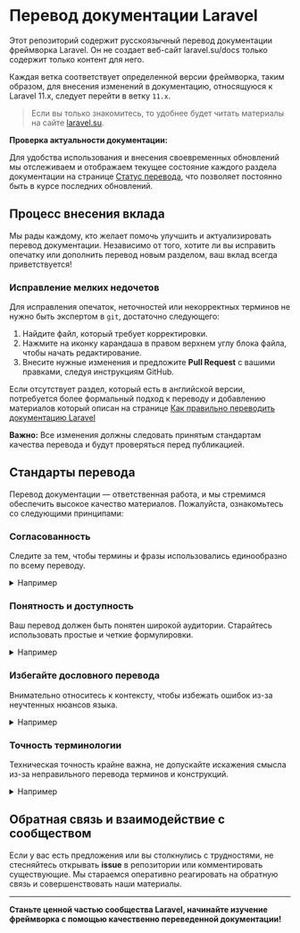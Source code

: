 # Перевод документации Laravel

Этот репозиторий содержит русскоязычный перевод документации фреймворка Laravel. 
Он не создает веб-сайт laravel.su/docs только содержит только контент для него.

Каждая ветка соответствует определенной версии фреймворка, таким образом, для внесения изменений в документацию,
относящуюся к Laravel 11.x, следует перейти в ветку `11.x`.

> Если вы только знакомитесь, то удобнее будет читать материалы на сайте [laravel.su](https://laravel.su/docs).

**Проверка актуальности документации:**

Для удобства использования и внесения своевременных обновлений мы отслеживаем и отображаем текущее состояние каждого
раздела документации на странице [Статус перевода](https://laravel.su/status), что позволяет постоянно быть в курсе
последних обновлений.

## Процесс внесения вклада

Мы рады каждому, кто желает помочь улучшить и актуализировать перевод документации.
Независимо от того, хотите ли вы исправить опечатку или дополнить перевод новым разделом, ваш вклад всегда
приветствуется!

### Исправление мелких недочетов

Для исправления опечаток, неточностей или некорректных терминов не нужно быть экспертом в `git`, достаточно следующего:

1. Найдите файл, который требует корректировки.
2. Нажмите на иконку карандаша в правом верхнем углу блока файла, чтобы начать редактирование.
3. Внесите нужные изменения и предложите **Pull Request** с вашими правками, следуя инструкциям GitHub.

Если отсутствует раздел, который есть в английской версии, потребуется более формальный подход к переводу и добавлению
материалов который описан на
странице [Как правильно переводить документацию Laravel](https://laravel.su/articles/rus-documentation-contribution-guide)

**Важно:** Все изменения должны следовать принятым стандартам качества перевода и будут проверяться перед публикацией.

## Стандарты перевода

Перевод документации — ответственная работа, и мы стремимся обеспечить высокое качество материалов. Пожалуйста,
ознакомьтесь со следующими принципами:

### Согласованность

Следите за тем, чтобы термины и фразы использовались единообразно по всему переводу.
<details><summary>Например</summary>

❌ **Плохой перевод:**
> Ввод новой записи в базу данных может быть совершен с помощью Eloquent моделей. Для обновления записи следует
> использовать метод `save`.

✅ **Хороший перевод:**
> Добавление новой записи в базу данных осуществляется через Eloquent модели. Для обновления существующей записи также
> используется метод `save`.


*Плохой перевод демонстрирует использование разных терминов ("ввод" и "обновление") для обозначения схожих операций, что
может сбивать с толку. Хороший перевод использует согласованный язык, делая текст более понятным.*
</details>


### Понятность и доступность

Ваш перевод должен быть понятен широкой аудитории. Старайтесь использовать простые и четкие формулировки. 
<details><summary>Например</summary>

❌ **Плохой перевод:**
> Фасады обеспечивают статичный интерфейс к классам, которые доступны в сервис-контейнере приложения.

✅ **Хороший перевод:**
> Фасады предоставляют удобный способ обращения к классам из контейнера служб Laravel, используя простой синтаксис, как
> при работе со статическими методами.

*Плохой перевод не дает читателю понимания зачем используются фасады и какой у них интерфейс. Хороший перевод доступным
языком объясняет преимущества использования фасадов.*
</details>

### Избегайте дословного перевода

Внимательно относитесь к контексту, чтобы избежать ошибок из-за неучтенных нюансов языка.
<details><summary>Например</summary>

❌ **Плохой перевод:**
> Если вы приведены когортой методов маршрутизации замысловатым образом, вы можете использовать контроллеры.

✅ **Хороший перевод:**
> Если ваши маршруты становятся сложными из-за большого количества логики обработки, стоит использовать контроллеры.

*Плохой перевод кажется неестественным и трудно понимается, в то время как хороший перевод корректно и понятно передает
суть предложения, сохраняя идиоматичность русского языка.*
</details>

### Точность терминологии

Техническая точность крайне важна, не допускайте искажения смысла из-за неправильного перевода терминов и конструкций.
<details><summary>Например</summary>

❌ **Плохой перевод:**
> Middleware это середина между запросом и ответом.

✅ **Хороший перевод:**
> Посредник (Middleware) — программный компонент, который выступает в роли фильтра между полученным запросом и
> отправляемым ответом.


*В плохом переводе термин "Middleware" некорректно интерпретирован, что затрудняет понимание его функции. Хороший
перевод точно объясняет роль Middleware в контексте запросов и ответов веб-приложения.*
</details>

## Обратная связь и взаимодействие с сообществом

Если у вас есть предложения или вы столкнулись с трудностями, не стесняйтесь открывать **issue** в репозитории или
комментировать существующие.
Мы стараемся оперативно реагировать на обратную связь и совершенствовать наши материалы.

---

**Станьте ценной частью сообщества Laravel, начинайте изучение фреймворка с помощью качественно переведенной
документации!**
